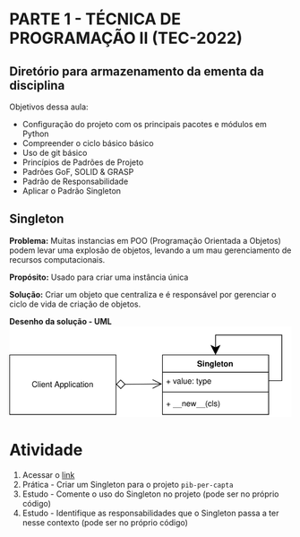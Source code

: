 # PARTE 1 - TÉCNICA DE PROGRAMAÇÃO II (TEC-2022)

## Diretório para armazenamento da ementa da disciplina

Objetivos dessa aula:
- Configuração do projeto com os principais pacotes e módulos em Python
- Compreender o ciclo básico básico
- Uso de git básico
- Princípios de Padrões de Projeto
- Padrões GoF, SOLID & GRASP
- Padrão de Responsabilidade
- Aplicar o Padrão Singleton

## Singleton
**Problema:** Muitas instancias em POO (Programação Orientada a Objetos) podem levar uma explosão de objetos, levando a um mau gerenciamento de recursos computacionais.

**Propósito:** Usado para criar uma instância única

**Solução:** Criar um objeto que centraliza e é responsável por gerenciar o ciclo de vida de criação de objetos.

**Desenho da solução - UML**
![Singleton](https://github.com/aceiro/fatec-tec-2022/blob/main/docs/aula-1/singleton_concept.svg?raw=true)

# Atividade 

1. Acessar o [link](https://python-patterns.guide/gang-of-four/singleton/)
2. Prática - Criar um Singleton para o projeto `pib-per-capta`
3. Estudo - Comente o uso do Singleton no projeto (pode ser no próprio código)
4. Estudo - Identifique as responsabilidades que o Singleton passa a ter nesse contexto (pode ser no próprio código)

